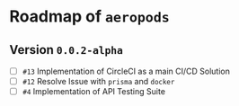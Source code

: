 # Roadmap of `aeropods`

## Version `0.0.2-alpha`

- [ ] `#13` Implementation of CircleCI as a main CI/CD Solution
- [ ] `#12` Resolve Issue with `prisma` and `docker`
- [ ] `#4` Implementation of API Testing Suite
